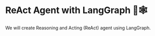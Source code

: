 # ReAct Agent with LangGraph 🦜🕸️
We will create Reasoning and Acting (ReAct) agent using LangGraph.
